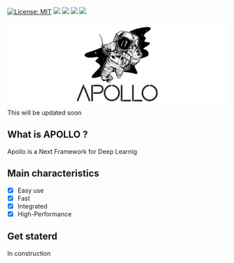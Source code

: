 [![License: MIT](https://img.shields.io/badge/License-MIT-yellow.svg)](https://opensource.org/licenses/MIT)
![](https://img.shields.io/github/languages/count/rexionmars/apollo-framework?color=red)
![](https://img.shields.io/github/issues-pr/rexionmars/apollo-framework)
![](https://img.shields.io/github/issues/rexionmars/apollo-framework?color=pink)
![](https://img.shields.io/github/issues-pr/rexionmars/apollo-framework?color=orange)

<img src="thumbnail/main.jpg" alt="Snake logo">
This will be updated soon<br>

## What is APOLLO ?

Apollo is a Next Framework for Deep Learnig

## Main characteristics
- [x] Easy use
- [x] Fast
- [x] Integrated
- [x] High-Performance

## Get staterd

In construction
